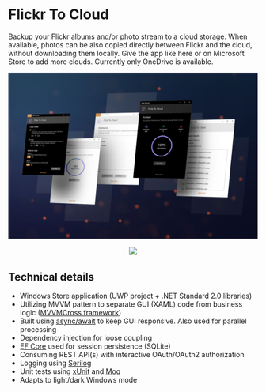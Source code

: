 # Flickr To Cloud

Backup your Flickr albums and/or photo stream to a cloud storage. When available, photos can be also copied directly between Flickr and the cloud, without downloading them locally. Give the app like here or on Microsoft Store to add more clouds. Currently only OneDrive is available.

![](https://github.com/havlicekp/flickr-to-cloud/blob/master/images/mockup4.jpg)

<p align="center">
<a href="//www.microsoft.com/store/apps/9N95CQ7CN70P?cid=storebadge&ocid=badge"><img src="https://assets.windowsphone.com/85864462-9c82-451e-9355-a3d5f874397a/English_get-it-from-MS_InvariantCulture_Default.png" height="50" /></a>
  </p>

## Technical details
* Windows Store application (UWP project + .NET Standard 2.0 libraries)
* Utilizing MVVM pattern to separate GUI (XAML) code from business logic ([MVVMCross framework](https://www.mvvmcross.com/))
* Built using [async/await](https://docs.microsoft.com/en-us/dotnet/csharp/programming-guide/concepts/async/)  to keep GUI responsive. Also used for parallel processing
* Dependency injection for loose coupling
* [EF Core](https://github.com/aspnet/EntityFrameworkCore) used for session persistence (SQLite)
* Consuming REST API(s) with interactive OAuth/OAuth2 authorization
* Logging using [Serilog](https://serilog.net/)
* Unit tests using [xUnit](https://xunit.net/) and [Moq](https://github.com/moq/moq4) 
* Adapts to light/dark Windows mode 

